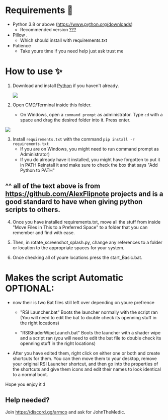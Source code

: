 
# Requirements 🧾
- Python 3.8 or above (https://www.python.org/downloads)
  - Recommended version [???](https://www.python.org/downloads/)
- Pillow .
  - Which should install with requirements.txt
- Patience
  - Take youre time if you need help just ask trust me


# How to use ✨
1. Download and install [Python](https://www.python.org/downloads) if you haven't already.

   ![](https://i.alexflipnote.dev/2Ucs5Hf.png)
2. Open CMD/Terminal inside this folder.
   - On Windows, open a `command prompt` as administrator. Type `cd` with a space and drag the desired folder into it. Press enter.

 ![](https://i.alexflipnote.dev/7PvV4Eo.png)

3. Install `requirements.txt` with the command `pip install -r requirements.txt`
   - If you are on Windows, you might need to run command prompt as Administrator)
   - If you do already have it installed, you might have forgotten to put it in PATH Reinstall it and make sure to check the box that says "Add Python to PATH"

## ^^ all of the text above is from https://github.com/AlexFlipnote projects and is a good standard to have when giving python scripts to others.

4. Once you have installed requirements.txt, move all the stuff from inside "Move Files in This to a Preferred Space" to a folder that you can remember and find with ease.

5. Then, in rotate_screenshot_splash.py, change any references to a folder or location to the appropriate spaces for your system. 

6. Once checking all of youre locations press the start_Basic.bat.

# Makes the script Automatic OPTIONAL:

- now their is two Bat files still left over depending on youre prefrence

  - "RSI Launcher.bat" Boots the launcher normally with the script ran (You will need to edit the bat to double check its openning stuff in the right locations)

  - "RSIShaderWipeLaunch.bat" Boots the launcher with a shader wipe and a script ran (you will need to edit the bat file to double check its openning stuff in the right locations) 

- After you have edited them, right click on either one or both and create shortcuts for them. You can then move them to your desktop, remove your original RSI Launcher shortcut, and then go into the properties of the shortcuts and give them icons and edit their names to look identical to a normal boot.


Hope you enjoy it :I

## Help needed?
Join https://discord.gg/armco and ask for JohnTheMedic.
